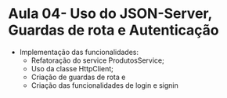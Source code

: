 # Aula 04- Uso do JSON-Server, Guardas de rota e Autenticação
- Implementação das funcionalidades:
    - Refatoração do service ProdutosService;
    - Uso da classe HttpClient;
    - Criação de guardas de rota e
    - Criação das funcionalidades de login e signin